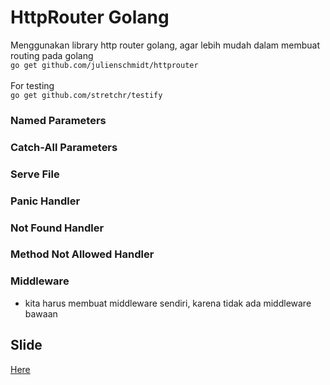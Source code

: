 # HttpRouter Golang
Menggunakan library http router golang, agar lebih mudah dalam membuat routing pada golang <br>
`go get github.com/julienschmidt/httprouter` <br>
<br>
For testing <br>
`go get github.com/stretchr/testify` <br>

### Named Parameters
### Catch-All Parameters
### Serve File
### Panic Handler
### Not Found Handler
### Method Not Allowed Handler
### Middleware
- kita harus membuat middleware sendiri, karena tidak ada middleware bawaan

## Slide
<a href="https://docs.google.com/presentation/d/1RaRkNSeaXopQXODvOANJiNyQ8ECg8QYJE8RvVrrjedg/edit#slide=id.p" target="_blank">Here</a>
